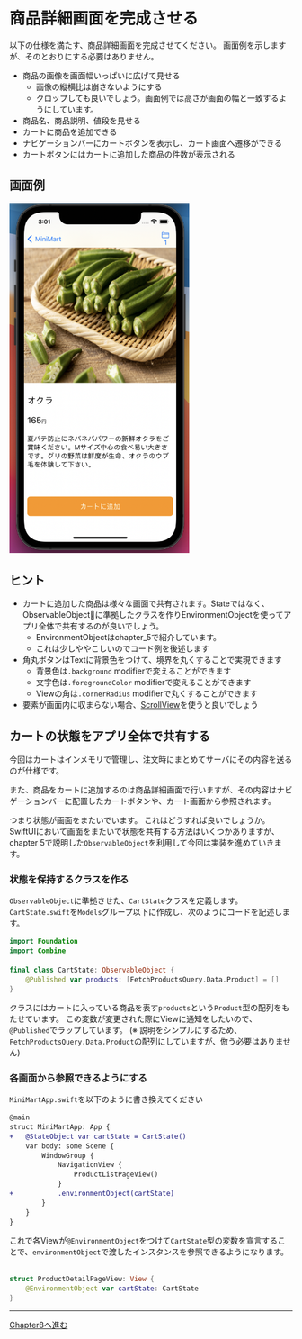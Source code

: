 # 商品詳細画面を完成させる

以下の仕様を満たす、商品詳細画面を完成させてください。
画面例を示しますが、そのとおりにする必要はありません。

- 商品の画像を画面幅いっぱいに広げて見せる
  - 画像の縦横比は崩さないようにする
  - クロップしても良いでしょう。画面例では高さが画面の幅と一致するようにしています。
- 商品名、商品説明、値段を見せる
- カートに商品を追加できる
- ナビゲーションバーにカートボタンを表示し、カート画面へ遷移ができる
- カートボタンにはカートに追加した商品の件数が表示される

## 画面例

<img src="images/ch7/example.png" width="320" />

## ヒント

- カートに追加した商品は様々な画面で共有されます。Stateではなく、ObservableObjectに準拠したクラスを作りEnvironmentObjectを使ってアプリ全体で共有するのが良いでしょう。
  - EnvironmentObjectはchapter_5で紹介しています。
  - これは少しややこしいのでコード例を後述します
- 角丸ボタンはTextに背景色をつけて、境界を丸くすることで実現できます
  - 背景色は`.background` modifierで変えることができます
  - 文字色は`.foregroundColor` modifierで変えることができます
  - Viewの角は`.cornerRadius` modifierで丸くすることができます
- 要素が画面内に収まらない場合、[ScrollView](https://developer.apple.com/documentation/swiftui/scrollview)を使うと良いでしょう

## カートの状態をアプリ全体で共有する

今回はカートはインメモリで管理し、注文時にまとめてサーバにその内容を送るのが仕様です。

また、商品をカートに追加するのは商品詳細画面で行いますが、その内容はナビゲーションバーに配置したカートボタンや、カート画面から参照されます。

つまり状態が画面をまたいでいます。
これはどうすれば良いでしょうか。
SwiftUIにおいて画面をまたいで状態を共有する方法はいくつかありますが、chapter 5で説明した`ObservableObject`を利用して今回は実装を進めていきます。

### 状態を保持するクラスを作る

`ObservableObject`に準拠させた、`CartState`クラスを定義します。
`CartState.swift`を`Models`グループ以下に作成し、次のようにコードを記述します。

```swift
import Foundation
import Combine

final class CartState: ObservableObject {
    @Published var products: [FetchProductsQuery.Data.Product] = []
}

```

クラスにはカートに入っている商品を表す`products`という`Product`型の配列をもたせています。
この変数が変更された際にViewに通知をしたいので、`@Published`でラップしています。
(※ 説明をシンプルにするため、`FetchProductsQuery.Data.Product`の配列にしていますが、倣う必要はありません)

### 各画面から参照できるようにする

`MiniMartApp.swift`を以下のように書き換えてください

```diff
@main
struct MiniMartApp: App {
+   @StateObject var cartState = CartState()
    var body: some Scene {
        WindowGroup {
            NavigationView {
                ProductListPageView()
            }
+           .environmentObject(cartState)
        }
    }
}

```

これで各Viewが`@EnvironmentObject`をつけて`CartState`型の変数を宣言することで、`environmentObject`で渡したインスタンスを参照できるようになります。

```swift

struct ProductDetailPageView: View {
    @EnvironmentObject var cartState: CartState
}

```


---

[Chapter8へ進む](chapter_08.md)
